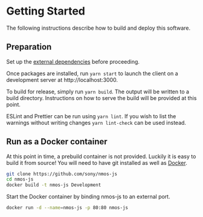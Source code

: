 # Getting Started

The following instructions describe how to build and deploy this software.

## Preparation

Set up the [external dependencies](Dependencies.md#preparation) before proceeding.

Once packages are installed, run `yarn start` to launch the client on a development server at http://localhost:3000.

To build for release, simply run `yarn build`. The output will be written to a build directory. Instructions on how to serve the build will be provided at this point.

ESLint and Prettier can be run using `yarn lint`. If you wish to list the warnings without writing changes `yarn lint-check` can be used instead.

## Run as a Docker container

At this point in time, a prebuild container is not provided. Luckily it is easy to build it from source!
You will need to have git installed as well as [Docker](https://docs.docker.com/install/).
```bash
git clone https://github.com/sony/nmos-js
cd nmos-js
docker build -t nmos-js Development
```

Start the Docker container by binding nmos-js to an external port.

```bash
docker run -d --name=nmos-js -p 80:80 nmos-js
```